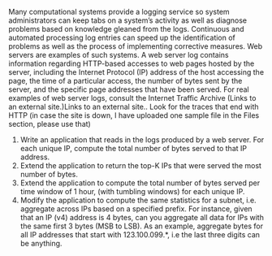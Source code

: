 Many computational systems provide a logging service so system administrators can keep tabs on a system’s activity as well as diagnose problems based on knowledge gleaned from the logs. Continuous and automated processing log entries can speed up the identification of problems as well as the process of implementing corrective measures. Web servers are examples of such systems. A web server log contains information regarding HTTP-based accesses to web pages hosted by the server, including the Internet Protocol (IP) address of the host accessing the page, the time of a particular access, the number of bytes sent by the server, and the specific page addresses that have been served. For real examples of web server logs, consult the Internet Traffic Archive (Links to an external site.)Links to an external site.. Look for the traces that end with HTTP (in case the site is down, I have uploaded one sample file in the Files section, please use that)

1. Write an application that reads in the logs produced by a web server. For each unique IP, compute the total number of bytes served to that IP address.
2. Extend the application to return the top-K IPs that were served the most number of bytes.
3. Extend the application to compute the total number of bytes served per time window of 1 hour, (with tumbling windows) for each unique IP.
4. Modify the application to compute the same statistics for a subnet, i.e. aggregate across IPs based on a specified prefix. For instance, given that an IP (v4) address is 4 bytes, can you aggregate all data for IPs with the same first 3 bytes (MSB to LSB). As an example, aggregate bytes for all IP addresses that start with 123.100.099.*, i.e the last three digits can be anything.
